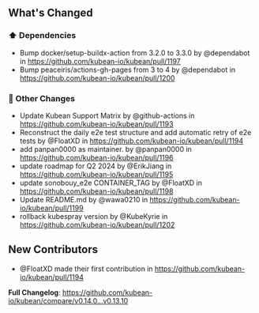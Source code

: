 <!-- Release notes generated using configuration in .github/release.yml at v0.13.10 -->

## What's Changed
### ⬆️ Dependencies
* Bump docker/setup-buildx-action from 3.2.0 to 3.3.0 by @dependabot in https://github.com/kubean-io/kubean/pull/1197
* Bump peaceiris/actions-gh-pages from 3 to 4 by @dependabot in https://github.com/kubean-io/kubean/pull/1200
### 🔨 Other Changes
* Update Kubean Support Matrix by @github-actions in https://github.com/kubean-io/kubean/pull/1193
* Reconstruct the daily e2e test structure and add automatic retry of e2e tests by @FloatXD in https://github.com/kubean-io/kubean/pull/1194
* add panpan0000 as maintainer. by @panpan0000 in https://github.com/kubean-io/kubean/pull/1196
* update roadmap for Q2 2024 by @ErikJiang in https://github.com/kubean-io/kubean/pull/1195
* update sonobouy_e2e CONTAINER_TAG by @FloatXD in https://github.com/kubean-io/kubean/pull/1198
* Update README.md by @wawa0210 in https://github.com/kubean-io/kubean/pull/1199
* rollback kubespray version by @KubeKyrie in https://github.com/kubean-io/kubean/pull/1202

## New Contributors
* @FloatXD made their first contribution in https://github.com/kubean-io/kubean/pull/1194

**Full Changelog**: https://github.com/kubean-io/kubean/compare/v0.14.0...v0.13.10
